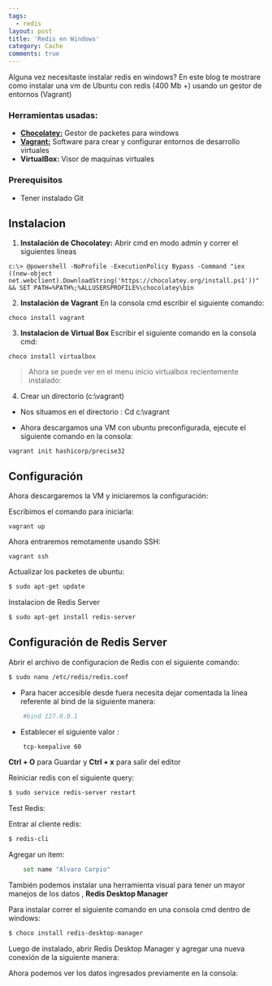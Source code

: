 ```yaml
---
tags:
  - redis
layout: post
title: 'Redis en Windows'
category: Cache
comments: true
---
```


Alguna vez necesitaste instalar redis en windows? En este blog te mostrare como instalar una vm de Ubuntu con redis (400 Mb +) usando un gestor de entornos (Vagrant) 

### Herramientas usadas:
- **[Chocolatey:](https://chocolatey.org/)** Gestor de packetes para windows
- **[Vagrant:](https://www.vagrantup.com/)**  Software para crear y configurar entornos de desarrollo virtuales 
- **VirtualBox:** Visor de maquinas virtuales

### Prerequisitos

- Tener instalado Git

## Instalacion

1. **Instalación de Chocolatey:**
Abrir cmd en modo admin y correr el siguientes lineas

```dosbatch
c:\> @powershell -NoProfile -ExecutionPolicy Bypass -Command "iex ((new-object net.webclient).DownloadString('https://chocolatey.org/install.ps1'))" && SET PATH=%PATH%;%ALLUSERSPROFILE%\chocolatey\bin
```

2. **Instalación de Vagrant**
En la consola cmd escribir el siguiente  comando:
```dosbatch	
choco install vagrant
```

3. **Instalacion de Virtual Box**
Escribir el siguiente comando en la consola cmd:
```dosbatch
choco install virtualbox
```	
>Ahora se puede ver en el menu inicio virtualbox recientemente instalado:

4. Crear un directorio (c:\vagrant)

-	Nos situamos en el directorio : Cd c:\vagrant
	
-	Ahora descargamos una VM con ubuntu preconfigurada, ejecute el siguiente comando en la consola:

```dosbatch
vagrant init hashicorp/precise32
```	

## Configuración 

Ahora descargaremos la VM y iniciaremos la configuración:

Escribimos el comando  para iniciarla:

```dosbatch
vagrant up
```
Ahora entraremos remotamente  usando SSH:

```dosbatch
vagrant ssh
```	

Actualizar los packetes de ubuntu:

```sh
$ sudo apt-get update
```	
Instalacion de Redis Server

```sh
$ sudo apt-get install redis-server
```		

## Configuración de Redis Server

Abrir el archivo de configuracion de Redis con el siguiente comando:

```sh	
$ sudo nano /etc/redis/redis.conf
```	
- Para hacer accesible desde fuera necesita dejar comentada la línea referente al bind de la siguiente manera:

```sh
    #bind 127.0.0.1
```		
- Establecer el siguiente valor :

```sh	
	tcp-keepalive 60
```			
**Ctrl + O** para Guardar y **Ctrl + x** para salir del editor

Reiniciar redis con el siguiente query:

```sh
$ sudo service redis-server restart
```

Test Redis:

Entrar al cliente redis:

```sh	
$ redis-cli
```	
Agregar un item:

```sh	
	set name "Alvaro Carpio"
```

También podemos instalar una herramienta visual para tener un mayor manejos de los datos , **Redis Desktop Manager**

Para instalar correr el siguiente comando en una consola cmd dentro de windows:

```sh
$ choco install redis-desktop-manager
```	
Luego de instalado, abrir Redis Desktop Manager y agregar una nueva conexión de la siguiente manera:


	
Ahora podemos ver los datos ingresados previamente  en la consola: 


	



